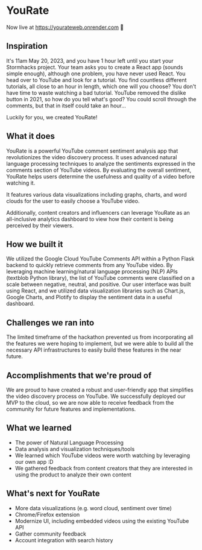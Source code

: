 # YouRate

Now live at https://yourateweb.onrender.com 🚀

## Inspiration
It's 11am May 20, 2023, and you have 1 hour left until you start your Stormhacks project. Your team asks you to create a React app (sounds simple enough), although one problem, you have never used React. You head over to YouTube and look for a tutorial. You find countless different tutorials, all close to an hour in length, which one will you choose? You don't have time to waste watching a bad tutorial. YouTube removed the dislike button in 2021, so how do you tell what's good? You could scroll through the comments, but that in itself could take an hour...

Luckily for you, we created YouRate!

## What it does
YouRate is a powerful YouTube comment sentiment analysis app that revolutionizes the video discovery process. It uses advanced natural language processing techniques to analyze the sentiments expressed in the comments section of YouTube videos. By evaluating the overall sentiment, YouRate helps users determine the usefulness and quality of a video before watching it. 

It features various data visualizations including graphs, charts, and word clouds for the user to easily choose a YouTube video.

Additionally, content creators and influencers can leverage YouRate as an all-inclusive analytics dashboard to view how their content is being perceived by their viewers. 

## How we built it
We utilized the Google Cloud YouTube Comments API within a Python Flask backend to quickly retrieve comments from any YouTube video. By leveraging machine learning/natural language processing (NLP) APIs (textblob Python library), the list of YouTube comments were classified on a scale between negative, neutral, and positive.  Our user interface was built using React, and we utilized data visualization libraries such as Chart.js, Google Charts, and Plotify to display the sentiment data in a useful dashboard.

## Challenges we ran into
The limited timeframe of the hackathon prevented us from incorporating all the features we were hoping to implement, but we were able to build all the necessary API infrastructures to easily build these features in the near future.

## Accomplishments that we're proud of
We are proud to have created a robust and user-friendly app that simplifies the video discovery process on YouTube. We successfully deployed our MVP to the cloud, so we are now able to receive feedback from the community for future features and implementations. 

## What we learned
- The power of Natural Language Processing
- Data analysis and visualization techniques/tools
- We learned which YouTube videos were worth watching by leveraging our own app :D
- We gathered feedback from content creators that they are interested in using the product to analyze their own content

## What's next for YouRate
 - More data visualizations (e.g. word cloud, sentiment over time)
 - Chrome/Firefox extension
 - Modernize UI, including embedded videos using the existing YouTube API
 - Gather community feedback
 - Account integration with search history 
